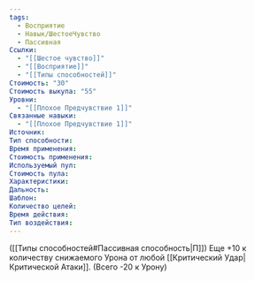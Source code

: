 ```yaml
---
tags:
  - Восприятие
  - Навык/ШестоеЧувство
  - Пассивная
Ссылки:
  - "[[Шестое чувство]]"
  - "[[Восприятие]]"
  - "[[Типы способностей]]"
Стоимость: "30"
Стоимость выкупа: "55"
Уровни:
  - "[[Плохое Предчувствие 1]]"
Связанные навыки:
  - "[[Плохое Предчувствие 1]]"
Источник:
Тип способности:
Время применения:
Стоимость применения:
Используемый пул:
Стоимость пула:
Характеристики:
Дальность:
Шаблон:
Количество целей:
Время действия:
Тип воздействия:
---
```

([[Типы способностей#Пассивная способность|П]]) Еще +10 к количеству снижаемого Урона от любой [[Критический Удар|Критической Атаки]]. (Всего -20 к Урону)